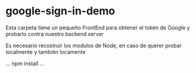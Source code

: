 # google-sign-in-demo

Esta carpeta tiene un pequeño FrontEnd para obtener el token de
Google y probarlo contra nuestro backend server

Es necesario recostruir los modulos de Node, en caso de querer probar localmente
y también locamente

...
npm install
...
